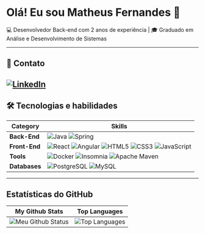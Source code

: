 # Olá! Eu sou Matheus Fernandes 👋

💻 Desenvolvedor Back-end com 2 anos de experiência | 🎓 Graduado em Análise e Desenvolvimento de Sistemas  

---
## 🔗 Contato

[![LinkedIn](https://img.shields.io/badge/LinkedIn-0077B5?style=for-the-badge&logo=linkedin&logoColor=white)](https://www.linkedin.com/in/seu-linkedin/)  
---

## 🛠️ Tecnologias e habilidades

| **Category**              | **Skills**                                                                                                                                                                                   |
|---------------------------|-----------------------------------------------------------------------------------------------------------------------------------------------------------------------------------------------|
| **Back-End** | ![Java](https://img.shields.io/badge/Java-ED8B00?style=for-the-badge&logo=openjdk&logoColor=white) ![Spring](https://img.shields.io/badge/Spring-6DB33F?style=for-the-badge&logo=spring&logoColor=white) 
| **Front-End**    | ![React](https://img.shields.io/badge/React-20232A?style=for-the-badge&logo=react&logoColor=61DAFB) ![Angular](https://img.shields.io/badge/Angular-DD0031?style=for-the-badge&logo=angular&logoColor=white)   ![HTML5](https://img.shields.io/badge/HTML5-E34F26?style=for-the-badge&logo=html5&logoColor=white) ![CSS3](https://img.shields.io/badge/CSS3-1572B6?style=for-the-badge&logo=css3&logoColor=white) ![JavaScript](https://img.shields.io/badge/JavaScript-F7DF1E?style=for-the-badge&logo=javascript&logoColor=black)  |
| **Tools**          | ![Docker](https://img.shields.io/badge/Docker-2CA5E0?style=for-the-badge&logo=docker&logoColor=white)  ![Insomnia](https://img.shields.io/badge/Insomnia-5849BE?style=for-the-badge&logo=Insomnia&logoColor=white) ![Apache Maven](https://img.shields.io/badge/Apache%20Maven-C71A36?style=for-the-badge&logo=Apache%20Maven&logoColor=white) |
| **Databases**             | ![PostgreSQL](https://img.shields.io/badge/PostgreSQL-316192?style=for-the-badge&logo=postgresql&logoColor=white) ![MySQL](https://img.shields.io/badge/MySQL-005C84?style=for-the-badge&logo=mysql&logoColor=white) |

---

##  Estatísticas do GitHub

| My Github Stats | Top Languages |
| --- | --- |
| ![Meu Github Status](https://github-readme-stats.vercel.app/api?username=matheusfsl&show_icons=true&theme=dracula) | ![Top Languages](https://github-readme-stats.vercel.app/api/top-langs/?username=matheusfsl&layout=compact&theme=dracula) |
